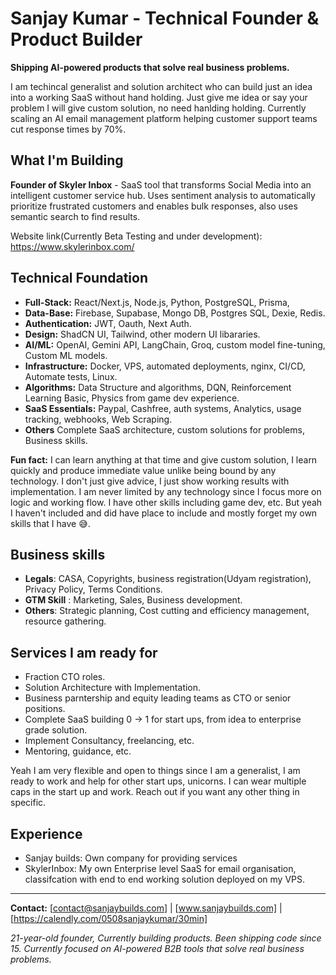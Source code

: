 # Sanjay Kumar - Technical Founder & Product Builder

**Shipping AI-powered products that solve real business problems.**

I am techincal generalist and solution architect who can build just an idea into a working SaaS without hand holding. Just give me idea or say your problem I will give custom solution, no need hanlding holding. Currently scaling an AI email management platform helping customer support teams cut response times by 70%. 

## What I'm Building

**Founder of Skyler Inbox** - SaaS tool that transforms Social Media into an intelligent customer service hub. Uses sentiment analysis to automatically prioritize frustrated customers and enables bulk responses, also uses semantic search to find results. 

Website link(Currently Beta Testing and under development): https://www.skylerinbox.com/ 


## Technical Foundation

- **Full-Stack:** React/Next.js, Node.js, Python, PostgreSQL, Prisma, 
- **Data-Base:** Firebase, Supabase, Mongo DB, Postgres SQL, Dexie, Redis. 
- **Authentication:** JWT, Oauth, Next Auth.
- **Design:** ShadCN UI, Tailwind, other modern UI libararies.
- **AI/ML:** OpenAI, Gemini API, LangChain, Groq, custom model fine-tuning, Custom ML models. 
- **Infrastructure:** Docker, VPS, automated deployments, nginx, CI/CD, Automate tests, Linux.
- **Algorithms:** Data Structure and algorithms, DQN, Reinforcement Learning Basic, Physics from game dev experience. 
- **SaaS Essentials:** Paypal, Cashfree, auth systems, Analytics, usage tracking, webhooks, Web Scraping.
- **Others** Complete SaaS architecture, custom solutions for problems, Business skills.

**Fun fact:** I can learn anything at that time and give  custom solution, I learn quickly and produce immediate value unlike being bound by any technology. I don't just give advice, I just show working results with implementation. I am never limited by any technology since I focus more on logic and working flow. I have other skills including game dev, etc. But yeah I haven't included and did have place to include and mostly forget my own skills that I have 😅. 

## Business skills

- **Legals**: CASA, Copyrights, business registration(Udyam registration), Privacy Policy, Terms Conditions. 
- **GTM Skill** : Marketing, Sales, Business development. 
- **Others**: Strategic planning, Cost cutting and efficiency management, resource gathering. 

## Services I am ready for

- Fraction CTO roles. 
- Solution Architecture with Implementation.
- Business parntership and equity leading teams as CTO or senior positions.
- Complete SaaS building 0 -> 1 for start ups, from idea to enterprise grade solution.
- Implement Consultancy, freelancing, etc.
- Mentoring, guidance, etc.

Yeah I am very flexible and open to things since I am a generalist, I am ready to work and help for other start ups, unicorns. I can wear multiple caps in the start up and work. Reach out if you want any other thing in specific.

## Experience

- Sanjay builds: Own company for providing services
- SkylerInbox: My own Enterprise level SaaS for email organisation, classifcation with end to end working solution deployed on my VPS. 

---

**Contact:** [contact@sanjaybuilds.com] | [www.sanjaybuilds.com] | [https://calendly.com/0508sanjaykumar/30min]

*21-year-old founder, Currently building products. Been shipping code since 15. Currently focused on AI-powered B2B tools that solve real business problems.*
